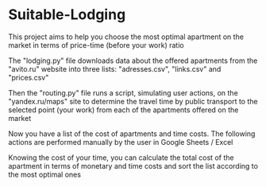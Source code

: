 # Suitable-Lodging
This project aims to help you choose the most optimal apartment on the market in terms of price-time (before your work) ratio


The "lodging.py" file downloads data about the offered apartments from the "avito.ru" website into three lists: "adresses.csv", "links.csv" and "prices.csv"

Then the "routing.py" file runs a script, simulating user actions, on the "yandex.ru/maps" site to determine the travel time by public transport to the selected point (your work) from each of the apartments offered on the market

Now you have a list of the cost of apartments and time costs. The following actions are performed manually by the user in Google Sheets / Excel

Knowing the cost of your time, you can calculate the total cost of the apartment in terms of monetary and time costs and sort the list according to the most optimal ones
